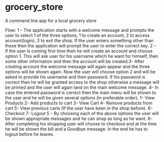 # grocery_store
A command line app for a local grocery store


Flow:
1 – The application starts with a welcome message and prompts the user to select
1 of the three options, 1 to create an account, 2 to access account(login), 3 to exit
the shop. If the user enters something other than these then the application will
prompt the user to enter the correct key.
2 – If the user is coming first time then he will create an account and choose
option 1. This will ask user for his username which he want for himself, then some
other information and then the account will be created.3- After creating account the welcome message will again appear and the three
options will be shown again. Now the user will choose option 2 and will be asked
to provide his username and then password. If his password is correct then he will
be granted access to the shop otherwise a message will be printed and the user
will again land on the main welcome message.
4- In case the entered password is correct then the main menu will be shown to
the user and he will be given several options (in preferable order).
  1- View Products
  2- Add products to cart
  3- View Cart
  4- Remove products from cart
  5- View previous carts (If the user have been in the shop before).
  6- Checkout
  7- Logout
5 – By choosing each of the above options the user will be shown appropriate
messages and he can shop as long as he want.
6- After completing his shopping user will choose to checkout and at the time he
will be shown the bill and a Goodbye message.
In the end he has to logout before he leaves.
